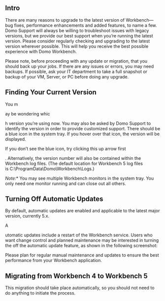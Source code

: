 

Intro
---------

There are many reasons to upgrade to the latest version of Workbench—bug fixes, performance enhancements and added features, to name a few. Domo Support will always be willing to troubleshoot issues with legacy versions, but we provide our best support when you’re running the latest version. Please consider regularly checking and upgrading to the latest version wherever possible. This will help you receive the best possible experience with Domo Workbench.


 Please note, before proceeding with any update or migration, that you should back up your jobs. If there are any issues or errors, you may need backups. If possible, ask your IT department to take a full snapshot or backup of your VM, Server, or PC before doing any upgrade.

Finding Your Current Version
-------------------------------

You m


 ay be wondering whic


 h version you’re using now. You may also be asked by Domo Support to identify the version in order to provide customized support. There should be a blue icon in the system tray. If you hover over that icon, the version will be displayed.

If you don’t see the blue icon, try clicking this up arrow first

. Alternatively, the version number will also be contained within the Workbench log files. (The default location for Workbench 5 log files is C:\ProgramData\Domo\Workbench\Logs.)

*Note:**
 You may see multiple Workbench monitors in the system tray. You only need one monitor running and can close out all others.


 Turning Off Automatic Updates
--------------------------------

By default, automatic updates are enabled and applicable to the latest major version, currently 5.x.


 A


 utomatic updates include a restart of the Workbench service. Users who want change control and planned maintenance may be interested in turning the off the automatic update feature, as shown in the following screenshot:

Please plan for regular manual maintenance and updates to ensure the best performance from your Workbench application.


 Migrating from Workbench 4 to Workbench 5
-------------------------------------------

This migration should take place automatically, so you should not need to do anything to initiate the process.

